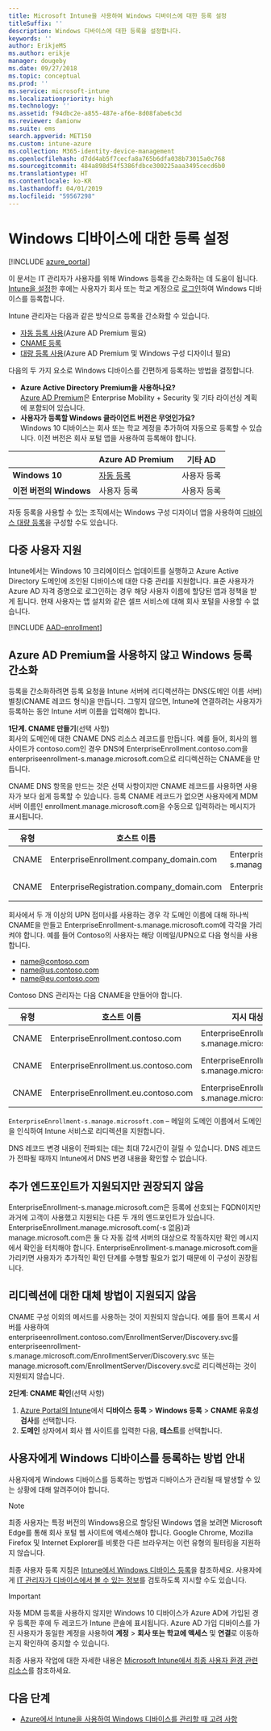 ```yaml
---
title: Microsoft Intune을 사용하여 Windows 디바이스에 대한 등록 설정
titleSuffix: ''
description: Windows 디바이스에 대한 등록을 설정합니다.
keywords: ''
author: ErikjeMS
ms.author: erikje
manager: dougeby
ms.date: 09/27/2018
ms.topic: conceptual
ms.prod: ''
ms.service: microsoft-intune
ms.localizationpriority: high
ms.technology: ''
ms.assetid: f94dbc2e-a855-487e-af6e-8d08fabe6c3d
ms.reviewer: damionw
ms.suite: ems
search.appverid: MET150
ms.custom: intune-azure
ms.collection: M365-identity-device-management
ms.openlocfilehash: d7dd4ab5f7cecfa8a765b6dfa038b73015a0c768
ms.sourcegitcommit: 484a898d54f5386fdbce300225aaa3495cecd6b0
ms.translationtype: HT
ms.contentlocale: ko-KR
ms.lasthandoff: 04/01/2019
ms.locfileid: "59567298"
---
```

# <a name="set-up-enrollment-for-windows-devices"></a>Windows 디바이스에 대한 등록 설정

[!INCLUDE [azure_portal](./includes/azure_portal.md)]

이 문서는 IT 관리자가 사용자를 위해 Windows 등록을 간소화하는 데 도움이 됩니다. [Intune을 설정](setup-steps.md)한 후에는 사용자가 회사 또는 학교 계정으로 [로그인](https://docs.microsoft.com/intune-user-help/enroll-your-device-in-intune-windows)하여 Windows 디바이스를 등록합니다.  

Intune 관리자는 다음과 같은 방식으로 등록을 간소화할 수 있습니다.
- [자동 등록 사용](#enable-windows-10-automatic-enrollment)(Azure AD Premium 필요)
- [CNAME 등록](#simplify-windows-enrollment-without-azure-ad-premium)
- [대량 등록 사용](windows-bulk-enroll.md)(Azure AD Premium 및 Windows 구성 디자이너 필요)

다음의 두 가지 요소로 Windows 디바이스를 간편하게 등록하는 방법을 결정합니다.

- **Azure Active Directory Premium을 사용하나요?** <br>[Azure AD Premium](https://docs.microsoft.com/azure/active-directory/active-directory-get-started-premium)은 Enterprise Mobility + Security 및 기타 라이선싱 계획에 포함되어 있습니다.
- **사용자가 등록할 Windows 클라이언트 버전은 무엇인가요?** <br>Windows 10 디바이스는 회사 또는 학교 계정을 추가하여 자동으로 등록할 수 있습니다. 이전 버전은 회사 포털 앱을 사용하여 등록해야 합니다.

||**Azure AD Premium**|**기타 AD** |
|----------|---------------|---------------|  
|**Windows 10**|[자동 등록](#enable-windows-10-automatic-enrollment) |사용자 등록|
|**이전 버전의 Windows**|사용자 등록|사용자 등록|

자동 등록을 사용할 수 있는 조직에서는 Windows 구성 디자이너 앱을 사용하여 [디바이스 대량 등록](windows-bulk-enroll.md)을 구성할 수도 있습니다.

## <a name="multi-user-support"></a>다중 사용자 지원

Intune에서는 Windows 10 크리에이터스 업데이트를 실행하고 Azure Active Directory 도메인에 조인된 디바이스에 대한 다중 관리를 지원합니다. 표준 사용자가 Azure AD 자격 증명으로 로그인하는 경우 해당 사용자 이름에 할당된 앱과 정책을 받게 됩니다. 현재 사용자는 앱 설치와 같은 셀프 서비스에 대해 회사 포털을 사용할 수 없습니다.

[!INCLUDE [AAD-enrollment](./includes/win10-automatic-enrollment-aad.md)]

## <a name="simplify-windows-enrollment-without-azure-ad-premium"></a>Azure AD Premium을 사용하지 않고 Windows 등록 간소화
등록을 간소화하려면 등록 요청을 Intune 서버에 리디렉션하는 DNS(도메인 이름 서버) 별칭(CNAME 레코드 형식)을 만듭니다. 그렇지 않으면, Intune에 연결하려는 사용자가 등록하는 동안 Intune 서버 이름을 입력해야 합니다.

**1단계. CNAME 만들기**(선택 사항)<br>
회사의 도메인에 대한 CNAME DNS 리소스 레코드를 만듭니다. 예를 들어, 회사의 웹 사이트가 contoso.com인 경우 DNS에 EnterpriseEnrollment.contoso.com을 enterpriseenrollment-s.manage.microsoft.com으로 리디렉션하는 CNAME을 만듭니다.

CNAME DNS 항목을 만드는 것은 선택 사항이지만 CNAME 레코드를 사용하면 사용자가 보다 쉽게 등록할 수 있습니다. 등록 CNAME 레코드가 없으면 사용자에게 MDM 서버 이름인 enrollment.manage.microsoft.com을 수동으로 입력하라는 메시지가 표시됩니다.

|유형|호스트 이름|지시 대상|TTL|
|----------|---------------|---------------|---|
|CNAME|EnterpriseEnrollment.company_domain.com|EnterpriseEnrollment-s.manage.microsoft.com| 1시간|
|CNAME|EnterpriseRegistration.company_domain.com|EnterpriseRegistration.windows.net|1시간|

회사에서 두 개 이상의 UPN 접미사를 사용하는 경우 각 도메인 이름에 대해 하나씩 CNAME을 만들고 EnterpriseEnrollment-s.manage.microsoft.com에 각각을 가리켜야 합니다. 예를 들어 Contoso의 사용자는 해당 이메일/UPN으로 다음 형식을 사용합니다.

- name@contoso.com
- name@us.contoso.com
- name@eu.contoso.com

Contoso DNS 관리자는 다음 CNAME을 만들어야 합니다.

|유형|호스트 이름|지시 대상|TTL|  
|----------|---------------|---------------|---|
|CNAME|EnterpriseEnrollment.contoso.com|EnterpriseEnrollment-s.manage.microsoft.com|1시간|
|CNAME|EnterpriseEnrollment.us.contoso.com|EnterpriseEnrollment-s.manage.microsoft.com|1시간|
|CNAME|EnterpriseEnrollment.eu.contoso.com|EnterpriseEnrollment-s.manage.microsoft.com| 1시간|

`EnterpriseEnrollment-s.manage.microsoft.com` – 메일의 도메인 이름에서 도메인을 인식하여 Intune 서비스로 리디렉션을 지원합니다.

DNS 레코드 변경 내용이 전파되는 데는 최대 72시간이 걸릴 수 있습니다. DNS 레코드가 전파될 때까지 Intune에서 DNS 변경 내용을 확인할 수 없습니다.

## <a name="additional-endpoints-are-supported-but-not-recommended"></a>추가 엔드포인트가 지원되지만 권장되지 않음
EnterpriseEnrollment-s.manage.microsoft.com은 등록에 선호되는 FQDN이지만 과거에 고객이 사용했고 지원되는 다른 두 개의 엔드포인트가 있습니다. EnterpriseEnrollment.manage.microsoft.com(-s 없음)과 manage.microsoft.com은 둘 다 자동 검색 서버의 대상으로 작동하지만 확인 메시지에서 확인을 터치해야 합니다. EnterpriseEnrollment-s.manage.microsoft.com을 가리키면 사용자가 추가적인 확인 단계를 수행할 필요가 없기 때문에 이 구성이 권장됩니다.

## <a name="alternate-methods-of-redirection-are-not-supported"></a>리디렉션에 대한 대체 방법이 지원되지 않음
CNAME 구성 이외의 메서드를 사용하는 것이 지원되지 않습니다. 예를 들어 프록시 서버를 사용하여 enterpriseenrollment.contoso.com/EnrollmentServer/Discovery.svc를 enterpriseenrollment-s.manage.microsoft.com/EnrollmentServer/Discovery.svc 또는 manage.microsoft.com/EnrollmentServer/Discovery.svc로 리디렉션하는 것이 지원되지 않습니다.

**2단계: CNAME 확인**(선택 사항)<br>
1. [Azure Portal의 Intune](https://aka.ms/intuneportal)에서 **디바이스 등록** > **Windows 등록** > **CNAME 유효성 검사**를 선택합니다.
2. **도메인** 상자에서 회사 웹 사이트를 입력한 다음, **테스트**를 선택합니다.

## <a name="tell-users-how-to-enroll-windows-devices"></a>사용자에게 Windows 디바이스를 등록하는 방법 안내
사용자에게 Windows 디바이스를 등록하는 방법과 디바이스가 관리될 때 발생할 수 있는 상황에 대해 알려주어야 합니다.

> [!NOTE]
> 최종 사용자는 특정 버전의 Windows용으로 할당된 Windows 앱을 보려면 Microsoft Edge를 통해 회사 포털 웹 사이트에 액세스해야 합니다. Google Chrome, Mozilla Firefox 및 Internet Explorer를 비롯한 다른 브라우저는 이런 유형의 필터링을 지원하지 않습니다.

최종 사용자 등록 지침은 [Intune에서 Windows 디바이스 등록](https://docs.microsoft.com/intune-user-help/enroll-your-device-in-intune-windows)을 참조하세요. 사용자에게 [IT 관리자가 디바이스에서 볼 수 있는 정보](https://docs.microsoft.com/intune-user-help/what-can-your-it-administrator-see-when-you-enroll-your-device-in-intune-windows)를 검토하도록 지시할 수도 있습니다.

>[!IMPORTANT]
> 자동 MDM 등록을 사용하지 않지만 Windows 10 디바이스가 Azure AD에 가입된 경우 등록한 후에 두 레코드가 Intune 콘솔에 표시됩니다. Azure AD 가입 디바이스를 가진 사용자가 동일한 계정을 사용하여 **계정** > **회사 또는 학교에 액세스** 및 **연결**로 이동하는지 확인하여 중지할 수 있습니다. 

최종 사용자 작업에 대한 자세한 내용은 [Microsoft Intune에서 최종 사용자 환경 관련 리소스](end-user-educate.md)를 참조하세요.

## <a name="next-steps"></a>다음 단계

- [Azure에서 Intune을 사용하여 Windows 디바이스를 관리할 때 고려 사항](intune-legacy-pc-client.md)
